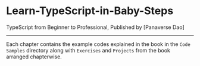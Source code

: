 # Learn-TypeScript-in-Baby-Steps

TypeScript from Beginner to Professional, Published by [Panaverse Dao]



----------------------------------------------------
Each chapter contains the example codes explained in the book in the `Code Samples` directory along with `Exercises` and `Projects` from the book arranged chapterwise.
